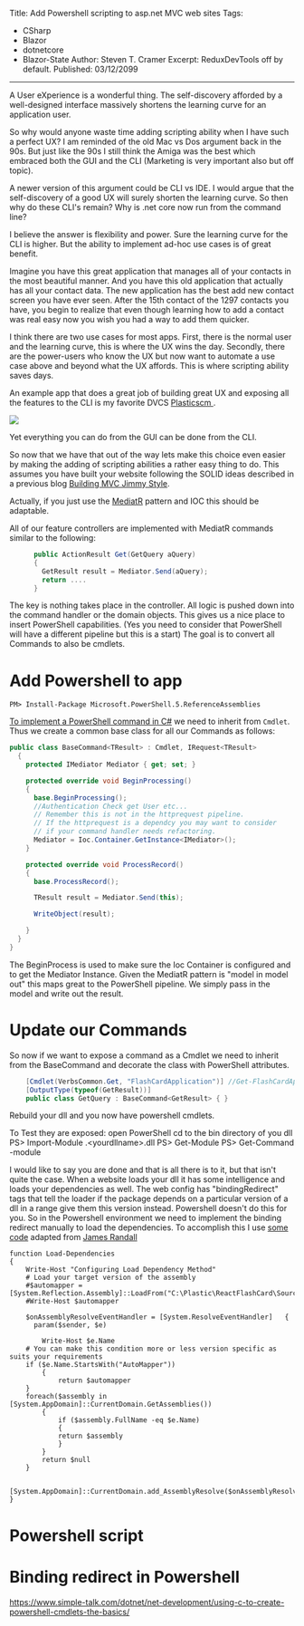 Title: Add Powershell scripting to asp.net MVC web sites
Tags: 
  - CSharp 
  - Blazor 
  - dotnetcore 
  - Blazor-State
Author: Steven T. Cramer
Excerpt: ReduxDevTools off by default. 
Published: 03/12/2099
---

A User eXperience is a wonderful thing.  The self-discovery afforded by a well-designed interface massively shortens the learning curve for an application user. 

So why would anyone waste time adding scripting ability when I have such a perfect UX?  I am reminded of the old Mac vs Dos argument back in the 90s.  But just like the 90s I still think the Amiga was the best which embraced both the GUI and the CLI (Marketing is very important also but off topic).

A newer version of this argument could be CLI vs IDE. I would argue that the self-discovery of a good UX will surely shorten the learning curve.  So then why do these CLI's remain?  Why is .net core now run from the command line?

I believe the answer is flexibility and power.  Sure the learning curve for the CLI is higher.  But the ability to implement ad-hoc use cases is of great benefit.  

Imagine you have this great application that manages all of your contacts in the most beautiful manner.  And you have this old application that actually has all your contact data.  The new application has the best add new contact screen you have ever seen.  After the 15th contact of the 1297 contacts you have, you begin to realize that even though learning how to add a contact was real easy now you wish you had a way to add them quicker.

I think there are two use cases for most apps.  First, there is the normal user and the learning curve, this is where the UX wins the day. Secondly, there are the power-users who know the UX but now want to automate a use case above and beyond what the UX affords. This is where scripting ability saves days.

An example app that does a great job of building great UX and exposing all the features to the CLI is my favorite DVCS [Plasticscm ](https://www.plasticscm.com/). 

![](/content/images/2016/11/2016-11-01_1910.png)

Yet everything you can do from the GUI can be done from the CLI.

So now that we have that out of the way lets make this choice even easier by making the adding of scripting abilities a rather easy thing to do.  This assumes you have built your website following the SOLID ideas described in a previous blog [Building MVC Jimmy Style](http://www.thefreezeteam.com/2015/08/10/building-mvc-jimmy-style/).

Actually, if you just use the [MediatR](https://github.com/jbogard/MediatR) pattern and IOC this should be adaptable.

All of our feature controllers are implemented with MediatR commands similar to the following:

```csharp
      public ActionResult Get(GetQuery aQuery)
      {
        GetResult result = Mediator.Send(aQuery);
        return ....
      }
```
The key is nothing takes place in the controller.  All logic is pushed down into the command handler or the domain objects.  This gives us a nice place to insert PowerShell capabilities.  (Yes you need to consider that PowerShell will have a different pipeline but this is a start)  The goal is to convert all Commands to also be cmdlets. 

# Add Powershell to app
`PM> Install-Package Microsoft.PowerShell.5.ReferenceAssemblies`

[To implement a PowerShell command in C#](https://www.simple-talk.com/dotnet/net-development/using-c-to-create-powershell-cmdlets-the-basics/) we need to inherit from `Cmdlet`. Thus we create a common base class for all our Commands as follows:

```csharp
public class BaseCommand<TResult> : Cmdlet, IRequest<TResult>
  {
    protected IMediator Mediator { get; set; }

    protected override void BeginProcessing()
    {
      base.BeginProcessing();
      //Authentication Check get User etc...
      // Remember this is not in the httprequest pipeline.
      // If the httprequest is a dependcy you may want to consider 
      // if your command handler needs refactoring.
      Mediator = Ioc.Container.GetInstance<IMediator>();
    }

    protected override void ProcessRecord()
    {
      base.ProcessRecord();

      TResult result = Mediator.Send(this);

      WriteObject(result);

    }
  }
}
```

The BeginProcess is used to make sure the Ioc Container is configured and to get the Mediator Instance.  Given the MediatR pattern is "model in model out" this maps great to the PowerShell pipeline.  We simply pass in the model and write out the result.

# Update our Commands

So now if we want to expose a command as a Cmdlet we need to inherit from the BaseCommand and decorate the class with PowerShell attributes.

```csharp
    [Cmdlet(VerbsCommon.Get, "FlashCardApplication")] //Get-FlashCardApplication
    [OutputType(typeof(GetResult))]
    public class GetQuery : BaseCommand<GetResult> { }
```

Rebuild your dll and you now have powershell cmdlets.

To Test they are exposed: 
open PowerShell 
cd to the bin directory of you dll
PS> Import-Module .\<yourdllname>.dll
PS> Get-Module
PS> Get-Command -module <YourModuleaName>

I would like to say you are done and that is all there is to it,  but that isn't quite the case.  When a website loads your dll it has some intelligence and loads your dependencies as well. The web config has "bindingRedirect" tags that tell the loader if the package depends on a particular version of a dll in a range give them this version instead.  Powershell doesn't do this for you. So in the Powershell environment we need to implement the binding redirect manually to load the dependencies.  To accomplish this I use [some code](https://gist.github.com/JamesRandall/444f3365751edb130bef197f2222cfa5) adapted from [James Randall](https://gist.github.com/JamesRandall) 

```
function Load-Dependencies
{
	Write-Host "Configuring Load Dependency Method"
	# Load your target version of the assembly
	#$automapper = [System.Reflection.Assembly]::LoadFrom("C:\Plastic\ReactFlashCard\Source\FlashCards\bin\AutoMapper.dll")
	#Write-Host $automapper
	
	$onAssemblyResolveEventHandler = [System.ResolveEventHandler]	{
	  param($sender, $e)
		
		Write-Host $e.Name
  	# You can make this condition more or less version specific as suits your requirements
  	if ($e.Name.StartsWith("AutoMapper")) 
		{
			return $automapper
  	}
  	foreach($assembly in [System.AppDomain]::CurrentDomain.GetAssemblies()) 
		{
			if ($assembly.FullName -eq $e.Name) 
			{
	  		return $assembly
			}
		}
		return $null
	}

	[System.AppDomain]::CurrentDomain.add_AssemblyResolve($onAssemblyResolveEventHandler)
}
```

# Powershell script
# Binding redirect in Powershell

https://www.simple-talk.com/dotnet/net-development/using-c-to-create-powershell-cmdlets-the-basics/


